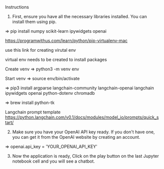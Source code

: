 Instructions

1) First, ensure you have all the necessary libraries installed. You can install them using pip.

=> pip install numpy scikit-learn ipywidgets openai


https://programwithus.com/learn/python/pip-virtualenv-mac

use this link for creating virutal env

virtual env needs to be created to install packages

Create venv
=> python3 -m venv env

Start venv
=> source env/bin/activate


=> pip3 install argparse langchain-community langchain-openai langchain ipywidgets openai python-dotenv chromadb

=> brew install python-tk


Langchain prompt template 
https://python.langchain.com/v0.1/docs/modules/model_io/prompts/quick_start/





2) Make sure you have your OpenAI API key ready. If you don't have one, you can get it from the OpenAI website by creating an account.

=> openai.api_key = 'YOUR_OPENAI_API_KEY'


3) Now the application is ready, Click on the play button on the last Jupyter notebook cell and you will see a chatbot.


